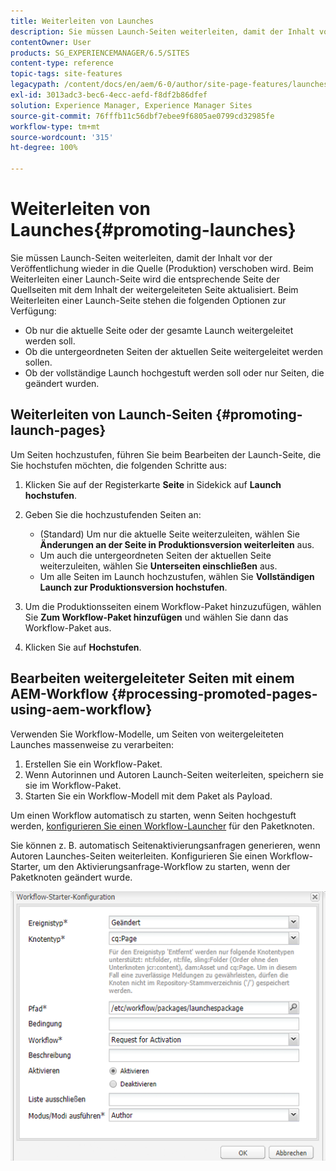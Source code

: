```yaml
---
title: Weiterleiten von Launches
description: Sie müssen Launch-Seiten weiterleiten, damit der Inhalt vor der Veröffentlichung wieder in die Quelle (Produktion) verschoben wird. Beim Weiterleiten einer Launch-Seite wird die entsprechende Seite der Quellseiten mit dem Inhalt der weitergeleiteten Seite aktualisiert.
contentOwner: User
products: SG_EXPERIENCEMANAGER/6.5/SITES
content-type: reference
topic-tags: site-features
legacypath: /content/docs/en/aem/6-0/author/site-page-features/launches
exl-id: 3013adc3-bec6-4ecc-aefd-f8df2b86dfef
solution: Experience Manager, Experience Manager Sites
source-git-commit: 76fffb11c56dbf7ebee9f6805ae0799cd32985fe
workflow-type: tm+mt
source-wordcount: '315'
ht-degree: 100%

---
```


# Weiterleiten von Launches{#promoting-launches}

Sie müssen Launch-Seiten weiterleiten, damit der Inhalt vor der Veröffentlichung wieder in die Quelle (Produktion) verschoben wird. Beim Weiterleiten einer Launch-Seite wird die entsprechende Seite der Quellseiten mit dem Inhalt der weitergeleiteten Seite aktualisiert. Beim Weiterleiten einer Launch-Seite stehen die folgenden Optionen zur Verfügung:

* Ob nur die aktuelle Seite oder der gesamte Launch weitergeleitet werden soll.
* Ob die untergeordneten Seiten der aktuellen Seite weitergeleitet werden sollen.
* Ob der vollständige Launch hochgestuft werden soll oder nur Seiten, die geändert wurden.

## Weiterleiten von Launch-Seiten {#promoting-launch-pages}

Um Seiten hochzustufen, führen Sie beim Bearbeiten der Launch-Seite, die Sie hochstufen möchten, die folgenden Schritte aus:

1. Klicken Sie auf der Registerkarte **Seite** in Sidekick auf **Launch hochstufen**.
1. Geben Sie die hochzustufenden Seiten an:

   * (Standard) Um nur die aktuelle Seite weiterzuleiten, wählen Sie **Änderungen an der Seite in Produktionsversion weiterleiten** aus.
   * Um auch die untergeordneten Seiten der aktuellen Seite weiterzuleiten, wählen Sie **Unterseiten einschließen** aus.
   * Um alle Seiten im Launch hochzustufen, wählen Sie **Vollständigen Launch zur Produktionsversion hochstufen**.

1. Um die Produktionsseiten einem Workflow-Paket hinzuzufügen, wählen Sie **Zum Workflow-Paket hinzufügen** und wählen Sie dann das Workflow-Paket aus.
1. Klicken Sie auf **Hochstufen**.

## Bearbeiten weitergeleiteter Seiten mit einem AEM-Workflow {#processing-promoted-pages-using-aem-workflow}

Verwenden Sie Workflow-Modelle, um Seiten von weitergeleiteten Launches massenweise zu verarbeiten:

1. Erstellen Sie ein Workflow-Paket.
1. Wenn Autorinnen und Autoren Launch-Seiten weiterleiten, speichern sie sie im Workflow-Paket.
1. Starten Sie ein Workflow-Modell mit dem Paket als Payload.

Um einen Workflow automatisch zu starten, wenn Seiten hochgestuft werden, [konfigurieren Sie einen Workflow-Launcher](/help/sites-administering/workflows-starting.md#workflows-launchers) für den Paketknoten.

Sie können z. B. automatisch Seitenaktivierungsanfragen generieren, wenn Autoren Launches-Seiten weiterleiten. Konfigurieren Sie einen Workflow-Starter, um den Aktivierungsanfrage-Workflow zu starten, wenn der Paketknoten geändert wurde.

![chlimage_1-136](assets/chlimage_1-136.png)
